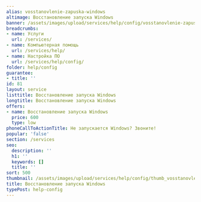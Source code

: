 ```yaml
---
alias: vosstanovlenie-zapuska-windows
altimage: Восстановление запуска Windows
banner: /assets/images/upload/services/help/config/vosstanovlenie-zapuska-windows.jpg
breadcrumbs:
- name: Услуги
  url: /services/
- name: Компьютерная помощь
  url: /services/help/
- name: Настройка ПО
  url: /services/help/config/
folder: help/config
guarantee:
- title: ''
id: 81
layout: service
listtitle: Восстановление запуска Windows
longtitle: Восстановление запуска Windows
offers:
- name: Восстановление запуска Windows
  price: 600
  type: low
phoneCallToActionTitle: Не запускается Windows? Звоните!
popular: 'false'
section: /services
seo:
  description: ''
  h1: ''
  keywords: []
  title: ''
sort: 500
thumbnail: /assets/images/upload/services/help/config/thumb_vosstanovlenie-zapuska-windows.jpg
title: Восстановление запуска Windows
typePost: help-config
---
```

